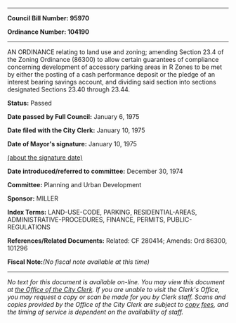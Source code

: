

********

**Council Bill Number: 95970**
   
**Ordinance Number: 104190**
********

 AN ORDINANCE relating to land use and zoning; amending Section 23.4 of the Zoning Ordinance (86300) to allow certain guarantees of compliance concerning development of accessory parking areas in R Zones to be met by either the posting of a cash performance deposit or the pledge of an interest bearing savings account, and dividing said section into sections designated Sections 23.40 through 23.44.

**Status:** Passed
   
**Date passed by Full Council:** January 6, 1975
   
**Date filed with the City Clerk:** January 10, 1975
   
**Date of Mayor's signature:** January 10, 1975
   
[(about the signature date)](/~public/approvaldate.htm)
   
   
   
**Date introduced/referred to committee:** December 30, 1974
   
**Committee:** Planning and Urban Development
   
**Sponsor:** MILLER
   
   
**Index Terms:** LAND-USE-CODE, PARKING, RESIDENTIAL-AREAS, ADMINISTRATIVE-PROCEDURES, FINANCE, PERMITS, PUBLIC-REGULATIONS

**References/Related Documents:** Related: CF 280414; Amends: Ord 86300, 101296

**Fiscal Note:**_(No fiscal note available at this time)_
********

_No text for this document is available on-line. You may view this document at [the Office of the City Clerk](http://www.seattle.gov/leg/clerk/contactUs.htm). If you are unable to visit the Clerk's Office, you may request a copy or scan be made for you by Clerk staff. Scans and copies provided by the Office of the City Clerk are subject to [copy fees](http://clerk.seattle.gov/~public/clerkfees.htm), and the timing of service is dependent on the availability of staff._


